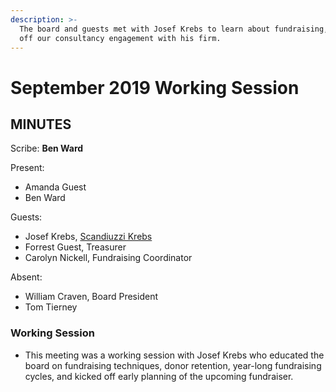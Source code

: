 ```yaml
---
description: >-
  The board and guests met with Josef Krebs to learn about fundraising, and kick
  off our consultancy engagement with his firm.
---
```


# September 2019 Working Session

## MINUTES

Scribe: **Ben Ward**

Present:

* Amanda Guest
* Ben Ward

Guests:

* Josef Krebs, [Scandiuzzi Krebs](https://scandiuzzikrebs.com/)
* Forrest Guest, Treasurer
* Carolyn Nickell, Fundraising Coordinator

Absent:

* William Craven, Board President
* Tom Tierney

### Working Session

* This meeting was a working session with Josef Krebs who educated the board on fundraising techniques, donor retention, year-long fundraising cycles, and kicked off early planning of the upcoming fundraiser.
